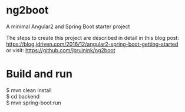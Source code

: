 # ng2boot
A minimal Angular2 and Spring Boot starter project

The steps to create this project are described in detail in this blog post: https://blog.jdriven.com/2016/12/angular2-spring-boot-getting-started<br>
or visit: https://github.com/jbruinink/ng2boot

# Build and run
$ mvn clean install<br>
$ cd backend<br>
$ mvn spring-boot:run<br>
